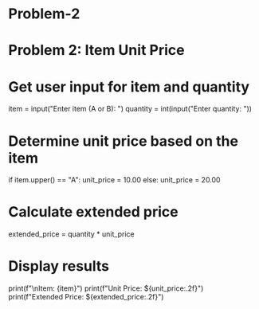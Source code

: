 # Problem-2
# Problem 2: Item Unit Price

# Get user input for item and quantity
item = input("Enter item (A or B): ")
quantity = int(input("Enter quantity: "))

# Determine unit price based on the item
if item.upper() == "A":
    unit_price = 10.00
else:
    unit_price = 20.00

# Calculate extended price
extended_price = quantity * unit_price

# Display results
print(f"\nItem: {item}")
print(f"Unit Price: ${unit_price:.2f}")
print(f"Extended Price: ${extended_price:.2f}")
